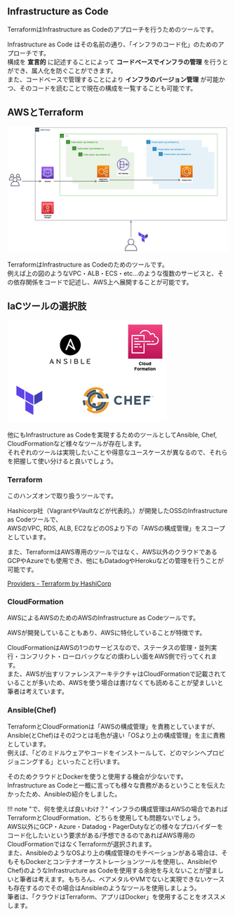 ## Infrastructure as Code
TerraformはInfrastructure as Codeのアプローチを行うためのツールです。  

Infrastructure as Code はその名前の通り、「インフラのコード化」のためのアプローチです。  
構成を **宣言的** に記述することによって **コードベースでインフラの管理** を行うとができ、属人化を防ぐことができます。  
また、コードベースで管理することにより **インフラのバージョン管理** が可能かつ、そのコードを読むことで現在の構成を一覧することも可能です。

## AWSとTerraform
![aws](./imgs/aws.png)

TerraformはInfrastructure as Codeのためのツールです。  
例えば上の図のようなVPC・ALB・ECS・etc...のような復数のサービスと、その依存関係をコードで記述し、AWS上へ展開することが可能です。


## IaCツールの選択肢
![iac](./imgs/iac-logos.png)

他にもInfrastructure as Codeを実現するためのツールとしてAnsible, Chef, CloudFormationなど様々なツールが存在します。  
それぞれのツールは実現したいことや得意なユースケースが異なるので、それらを把握して使い分けると良いでしょう。

### Terraform
このハンズオンで取り扱うツールです。

Hashicorp社（VagrantやVaultなどが代表的。）が開発したOSSのInfrastructure as Codeツールで、  
AWSのVPC, RDS, ALB, EC2などのOSより下の「AWSの構成管理」をスコープとしています。  

また、TerraformはAWS専用のツールではなく、AWS以外のクラウドであるGCPやAzureでも使用でき、他にもDatadogやHerokuなどの管理を行うことが可能です。  

[Providers - Terraform by HashiCorp](https://www.terraform.io/docs/providers/)

### CloudFormation
AWSによるAWSのためのAWSのInfrastructure as Codeツールです。

AWSが開発していることもあり、AWSに特化していることが特徴です。  

CloudFormationはAWSの1つのサービスなので、ステータスの管理・並列実行・コンフリクト・ローロバックなどの煩わしい面をAWS側で行ってくれます。  
また、AWSが出すリファレンスアーキテクチャはCloudFormationで記載されていることが多いため、AWSを使う場合は書けなくても読めることが望ましいと筆者は考えています。

### Ansible(Chef)
TerraformとCloudFormationは「AWSの構成管理」を責務としていますが、Ansible(とChef)はその2つとは毛色が違い「OSより上の構成管理」を主に責務としています。  
例えば、「どのミドルウェアやコードをインストールして、どのマシンへプロビジョニングする」といったこと行います。  

そのためクラウドとDockerを使うと使用する機会が少ないです。  
Infrastructure as Codeと一概に言っても様々な責務があるということを伝えたかったため、Ansibleの紹介をしました。  

!!! note "で、何を使えば良いわけ？"
    インフラの構成管理はAWSの場合であればTerraformとCloudFormation、どちらを使用しても問題ないでしょう。  
    AWS以外にGCP・Azure・Datadog・PagerDutyなどの様々なプロバイダーをコード化したいという要求がある/予想できるのであればAWS専用のCloudFormationではなくTerraformが選択されます。  
    また、AnsibleのようなOSより上の構成管理のモチベーションがある場合は、そもそもDockerとコンテナオーケストレーションツールを使用し、Ansible(やChef)のようなInfrastructure as Codeを使用する余地を与えないことが望ましいと筆者は考えます。もちろん、ベアメタルやVMでないと実現できないケースも存在するのでその場合はAnsibleのようなツールを使用しましょう。  
    筆者は、「クラウドはTerraform、アプリはDocker」を使用することをオススメします。
